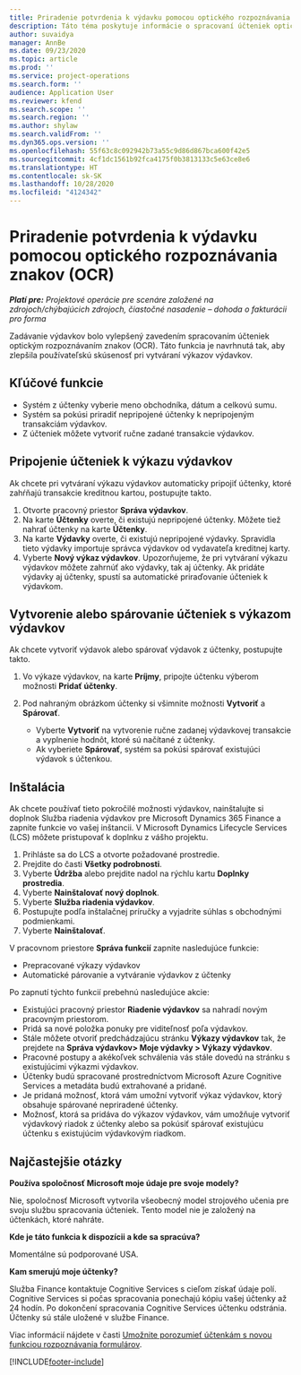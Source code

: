 ```yaml
---
title: Priradenie potvrdenia k výdavku pomocou optického rozpoznávania znakov (OCR)
description: Táto téma poskytuje informácie o spracovaní účteniek optickým rozpoznávaním znakov (OCR).
author: suvaidya
manager: AnnBe
ms.date: 09/23/2020
ms.topic: article
ms.prod: ''
ms.service: project-operations
ms.search.form: ''
audience: Application User
ms.reviewer: kfend
ms.search.scope: ''
ms.search.region: ''
ms.author: shylaw
ms.search.validFrom: ''
ms.dyn365.ops.version: ''
ms.openlocfilehash: 55f63c8c092942b73a55c9d86d867bca600f42e5
ms.sourcegitcommit: 4cf1dc1561b92fca4175f0b3813133c5e63ce8e6
ms.translationtype: HT
ms.contentlocale: sk-SK
ms.lasthandoff: 10/28/2020
ms.locfileid: "4124342"
---
```

# <a name="match-a-receipt-to-an-expense-using-ocr"></a>Priradenie potvrdenia k výdavku pomocou optického rozpoznávania znakov (OCR)

_**Platí pre:** Projektové operácie pre scenáre založené na zdrojoch/chýbajúcich zdrojoch, čiastočné nasadenie – dohoda o fakturácii pro forma_

Zadávanie výdavkov bolo vylepšený zavedením spracovaním účteniek optickým rozpoznávaním znakov (OCR). Táto funkcia je navrhnutá tak, aby zlepšila používateľskú skúsenosť pri vytváraní výkazov výdavkov.

## <a name="key-features"></a>Kľúčové funkcie

- Systém z účtenky vyberie meno obchodníka, dátum a celkovú sumu.
- Systém sa pokúsi priradiť nepripojené účtenky k nepripojeným transakciám výdavkov.
- Z účteniek môžete vytvoriť ručne zadané transakcie výdavkov.

## <a name="attach-receipts-to-an-expense-report"></a>Pripojenie účteniek k výkazu výdavkov

Ak chcete pri vytváraní výkazu výdavkov automaticky pripojiť účtenky, ktoré zahŕňajú transakcie kreditnou kartou, postupujte takto.

  1. Otvorte pracovný priestor **Správa výdavkov**.
  2. Na karte **Účtenky** overte, či existujú nepripojené účtenky. Môžete tiež nahrať účtenky na karte **Účtenky**.
  3. Na karte **Výdavky** overte, či existujú nepripojené výdavky. Spravidla tieto výdavky importuje správca výdavkov od vydavateľa kreditnej karty.
  4. Vyberte **Nový výkaz výdavkov**. Upozorňujeme, že pri vytváraní výkazu výdavkov môžete zahrnúť ako výdavky, tak aj účtenky. Ak pridáte výdavky aj účtenky, spustí sa automatické priraďovanie účteniek k výdavkom.

## <a name="create-or-match-receipts-to-an-expense-report"></a>Vytvorenie alebo spárovanie účteniek s výkazom výdavkov
Ak chcete vytvoriť výdavok alebo spárovať výdavok z účtenky, postupujte takto.

  1. Vo výkaze výdavkov, na karte **Príjmy**, pripojte účtenku výberom možnosti **Pridať účtenky**.
  2. Pod nahraným obrázkom účtenky si všimnite možnosti **Vytvoriť** a **Spárovať**.

      - Vyberte **Vytvoriť** na vytvorenie ručne zadanej výdavkovej transakcie a vyplnenie hodnôt, ktoré sú načítané z účtenky.
      - Ak vyberiete **Spárovať**, systém sa pokúsi spárovať existujúci výdavok s účtenkou.

## <a name="installation"></a>Inštalácia

Ak chcete používať tieto pokročilé možnosti výdavkov, nainštalujte si doplnok Služba riadenia výdavkov pre Microsoft Dynamics 365 Finance a zapnite funkcie vo vašej inštancii. V Microsoft Dynamics Lifecycle Services (LCS) môžete pristupovať k doplnku z vášho projektu.

1. Prihláste sa do LCS a otvorte požadované prostredie.
2. Prejdite do časti **Všetky podrobnosti**.
3. Vyberte **Údržba** alebo prejdite nadol na rýchlu kartu **Doplnky prostredia**.
4. Vyberte **Nainštalovať nový doplnok**.
5. Vyberte **Služba riadenia výdavkov**.
6. Postupujte podľa inštalačnej príručky a vyjadrite súhlas s obchodnými podmienkami.
7. Vyberte **Nainštalovať**.

V pracovnom priestore **Správa funkcií** zapnite nasledujúce funkcie:

- Prepracované výkazy výdavkov
- Automatické párovanie a vytváranie výdavkov z účtenky

Po zapnutí týchto funkcií prebehnú nasledujúce akcie:

- Existujúci pracovný priestor **Riadenie výdavkov** sa nahradí novým pracovným priestorom.
- Pridá sa nové položka ponuky pre viditeľnosť poľa výdavkov.
- Stále môžete otvoriť predchádzajúcu stránku **Výkazy výdavkov** tak, že prejdete na **Správa výdavkov> Moje výdavky > Výkazy výdavkov**.
- Pracovné postupy a akékoľvek schválenia vás stále dovedú na stránku s existujúcimi výkazmi výdavkov.
- Účtenky budú spracované prostredníctvom Microsoft Azure Cognitive Services a metadáta budú extrahované a pridané.
- Je pridaná možnosť, ktorá vám umožní vytvoriť výkaz výdavkov, ktorý obsahuje spárované nepriradené účtenky.
- Možnosť, ktorá sa pridáva do výkazov výdavkov, vám umožňuje vytvoriť výdavkový riadok z účtenky alebo sa pokúsiť spárovať existujúcu účtenku s existujúcim výdavkovým riadkom.

## <a name="frequently-asked-questions"></a>Najčastejšie otázky

**Používa spoločnosť Microsoft moje údaje pre svoje modely?**

Nie, spoločnosť Microsoft vytvorila všeobecný model strojového učenia pre svoju službu spracovania účteniek. Tento model nie je založený na účtenkách, ktoré nahráte.

**Kde je táto funkcia k dispozícii a kde sa spracúva?**

Momentálne sú podporované USA.

**Kam smerujú moje účtenky?**

Služba Finance kontaktuje Cognitive Services s cieľom získať údaje polí. Cognitive Services si počas spracovania ponechajú kópiu vašej účtenky až 24 hodín. Po dokončení spracovania Cognitive Services účtenku odstránia. Účtenky sú stále uložené v službe Finance.

Viac informácií nájdete v časti [Umožnite porozumieť účtenkám s novou funkciou rozpoznávania formulárov](https://azure.microsoft.com/blog/enable-receipt-understanding-with-form-recognizer-s-new-capability/).


[!INCLUDE[footer-include](../includes/footer-banner.md)]